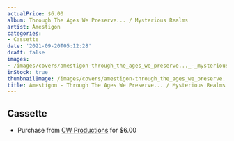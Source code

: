 ```yaml
---
actualPrice: $6.00
album: Through The Ages We Preserve... / Mysterious Realms
artist: Amestigon
categories:
- Cassette
date: '2021-09-20T05:12:28'
draft: false
images:
- /images/covers/amestigon-through_the_ages_we_preserve..._-_mysterious_realms.jpg
inStock: true
thumbnailImage: /images/covers/amestigon-through_the_ages_we_preserve..._-_mysterious_realms-thumb.jpg
title: Amestigon - Through The Ages We Preserve... / Mysterious Realms
---
```


## Cassette
* Purchase from [CW Productions](https://shop.cwproductions.net/products/amestigon-through-the-ages-we-preserve-mysterious-realms-tape) for $6.00
